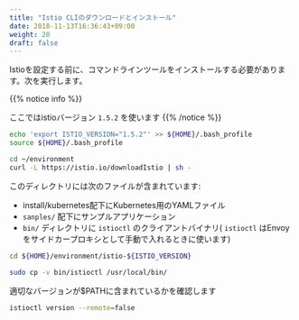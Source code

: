 ```yaml
---
title: "Istio CLIのダウンロードとインストール"
date: 2018-11-13T16:36:43+09:00
weight: 20
draft: false
---
```


<!--
Before we can get started configuring Istio we’ll need to first install the command line tools that you will interact with. To do this run the following.
-->
Istioを設定する前に、コマンドラインツールをインストールする必要があります。次を実行します。

{{% notice info %}}
<!--
We will use istio version `1.5.2`
-->
ここではistioバージョン `1.5.2` を使います
{{% /notice %}}

```bash
echo 'export ISTIO_VERSION="1.5.2"' >> ${HOME}/.bash_profile
source ${HOME}/.bash_profile
```

```bash
cd ~/environment
curl -L https://istio.io/downloadIstio | sh -
```

<!--
The installation directory contains:
-->
このディレクトリには次のファイルが含まれています:

<!--
* Installation YAML files for Kubernetes in install/kubernetes
* Sample applications in `samples/`
* The `istioctl` client binary in the `bin/` directory (`istioctl` is used when manually injecting Envoy as a sidecar proxy).
-->
* install/kubernetes配下にKubernetes用のYAMLファイル
* `sanples/` 配下にサンプルアプリケーション
* `bin/` ディレクトリに `istioctl` のクライアントバイナリ( `istioctl` はEnvoyをサイドカープロキシとして手動で入れるときに使います)

```bash
cd ${HOME}/environment/istio-${ISTIO_VERSION}

sudo cp -v bin/istioctl /usr/local/bin/
```

<!--
We can verify that we have the proper version in our $PATH
-->
適切なバージョンが$PATHに含まれているかを確認します

```bash
istioctl version --remote=false
```
